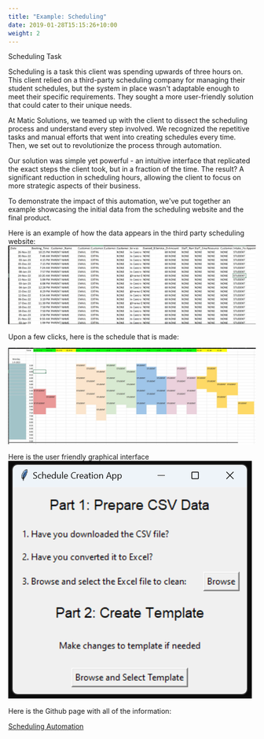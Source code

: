 ```yaml
---
title: "Example: Scheduling"
date: 2019-01-28T15:15:26+10:00
weight: 2
---
```


Scheduling Task

Scheduling is a task this client was spending upwards of three hours on. This client relied on a third-party scheduling company for managing their student schedules, but the system in place wasn't adaptable enough to meet their specific requirements. They sought a more user-friendly solution that could cater to their unique needs.

At Matic Solutions, we teamed up with the client to dissect the scheduling process and understand every step involved. We recognized the repetitive tasks and manual efforts that went into creating schedules every time. Then, we set out to revolutionize the process through automation.

Our solution was simple yet powerful - an intuitive interface that replicated the exact steps the client took, but in a fraction of the time. The result? A significant reduction in scheduling hours, allowing the client to focus on more strategic aspects of their business.

To demonstrate the impact of this automation, we've put together an example showcasing the initial data from the scheduling website and the final product.

Here is an example of how the data appears in the third party scheduling website:
![Accounting Services](/images/before.jpg)

Upon a few clicks, here is the schedule that is made:

![Accounting Services](/images/after.jpg)


Here is the user friendly graphical interface 
![Accounting Services](/images/image.png)


Here is the Github page with all of the information:

[Scheduling Automation](https://github.com/maticsolutions/Scheduling-from-Appointy)


